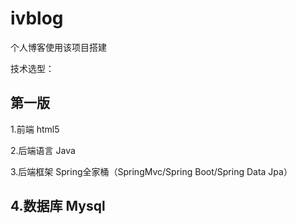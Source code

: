 # ivblog
个人博客使用该项目搭建

技术选型：

第一版
---------------------------------------------------------------------
1.前端 html5

2.后端语言 Java

3.后端框架 Spring全家桶（SpringMvc/Spring Boot/Spring Data Jpa）

4.数据库 Mysql
---------------------------------------------------------------------

